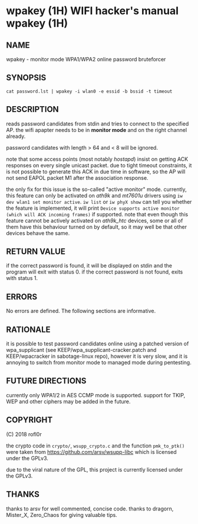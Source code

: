 # wpakey (1H)                 WIFI hacker's manual                  wpakey (1H)

## NAME

wpakey - monitor mode WPA1/WPA2 online password bruteforcer

## SYNOPSIS

    cat password.lst | wpakey -i wlan0 -e essid -b bssid -t timeout

## DESCRIPTION

reads password candidates from stdin and tries to connect to the specified AP.
the wifi apapter needs to be in **monitor mode** and on the right channel
already.

password candidates with length > 64 and < 8 will be ignored.

note that some access points (most notably *hostapd*) insist on getting ACK
responses on every single unicast packet. due to tight timeout constraints,
it is not possible to generate this ACK in due time in software, so the AP will
not send EAPOL packet M1 after the association response.

the only fix for this issue is the so-called "active monitor" mode.
currently, this feature can only be activated on *ath9k* and *mt7601u* drivers
using `iw dev wlan1 set monitor active`. `iw list` or `iw phyX show` can
tell you whether the feature is implemented, it will print
`Device supports active monitor (which will ACK incoming frames)` if supported.
note that even though this feature cannot be actively activated on *ath9k_htc*
devices, some or all of them have this behaviour turned on by default, so
it may well be that other devices behave the same.

## RETURN VALUE

if the correct password is found, it will be displayed on stdin and the
program will exit with status 0.
if the correct password is not found, exits with status 1.

## ERRORS

No errors are defined.
The following sections are informative.

## RATIONALE

it is possible to test password candidates online using a patched version
of wpa_supplicant (see KEEP/wpa_supplicant-cracker.patch and
KEEP/wpacracker in sabotage-linux repo), however it is very slow, and it
is annoying to switch from monitor mode to managed mode during pentesting.

## FUTURE DIRECTIONS

currently only WPA1/2 in AES CCMP mode is supported. support for TKIP,
WEP and other ciphers may be added in the future.

## COPYRIGHT
(C) 2018 rofl0r

the crypto code in `crypto/`, `wsupp_crypto.c` and the function `pmk_to_ptk()`
were taken from https://github.com/arsv/wsupp-libc which is licensed under the
GPLv3.

due to the viral nature of the GPL, this project is currently licensed under
the GPLv3.

## THANKS
thanks to arsv for well commented, concise code.
thanks to dragorn, Mister_X, Zero_Chaos for giving valuable tips.
